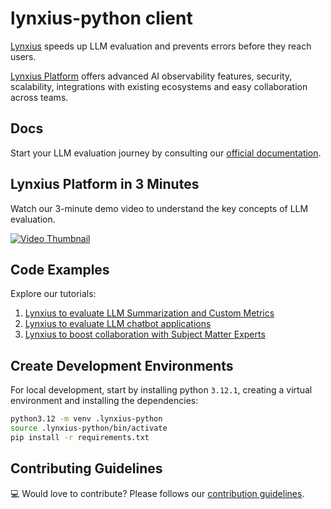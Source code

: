 # lynxius-python client
[Lynxius](https://www.lynxius.ai/) speeds up LLM evaluation and prevents errors before they reach users.

[Lynxius Platform](https://platform.lynxius.ai/) offers advanced AI observability features, security, scalability, integrations with existing ecosystems and easy collaboration across teams.

## Docs

Start your LLM evaluation journey by consulting our [official documentation](https://docs.lynxius.ai/).

## Lynxius Platform in 3 Minutes

Watch our 3-minute demo video to understand the key concepts of LLM evaluation.

[![Video Thumbnail](https://github-public-assets.s3.us-west-1.amazonaws.com/chatdoctorv2_datasetv2labeled.png)](https://github-public-assets.s3.us-west-1.amazonaws.com/Lynxius+Demo.mp4)



## Code Examples

Explore our tutorials:

1. [Lynxius to evaluate LLM Summarization and Custom Metrics](./tutorials/AI_medical_scribe_with_UI.ipynb)
2. [Lynxius to evaluate LLM chatbot applications](./tutorials/ChatDoctor.ipynb)
3. [Lynxius to boost collaboration with Subject Matter Experts](./tutorials/Datasets.ipynb)


## Create Development Environments

For local development, start by installing python `3.12.1`, creating a virtual environment and installing the dependencies:

```bash
python3.12 -m venv .lynxius-python
source .lynxius-python/bin/activate
pip install -r requirements.txt
```

## Contributing Guidelines

:computer: Would love to contribute? Please follows our [contribution guidelines](CONTRIBUTING.md).